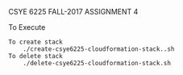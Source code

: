 


CSYE 6225 FALL-2017 
ASSIGNMENT 4

To Execute
	
	To create stack
		./create-csye6225-cloudformation-stack..sh
	To delete stack
		./delete-csye6225-cloudformation-stack.sh

		
